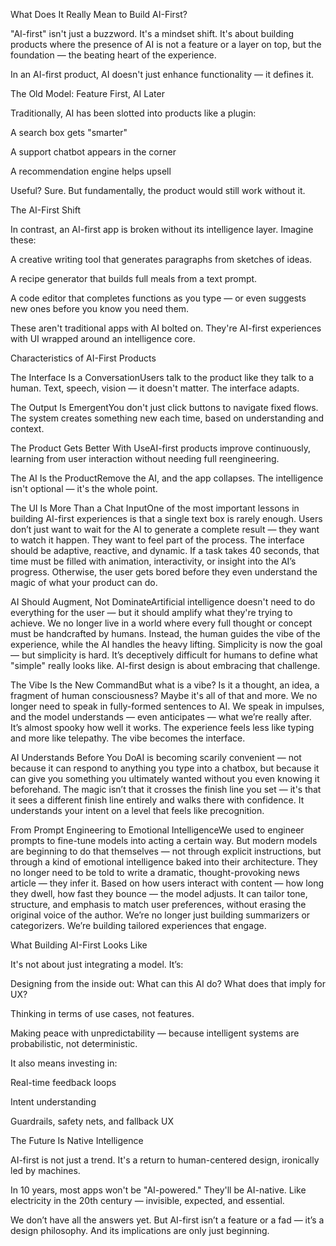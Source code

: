 What Does It Really Mean to Build AI-First?

"AI-first" isn't just a buzzword. It's a mindset shift. It's about building products where the presence of AI is not a feature or a layer on top, but the foundation — the beating heart of the experience.

In an AI-first product, AI doesn't just enhance functionality — it defines it.

The Old Model: Feature First, AI Later

Traditionally, AI has been slotted into products like a plugin:

A search box gets "smarter"

A support chatbot appears in the corner

A recommendation engine helps upsell

Useful? Sure. But fundamentally, the product would still work without it.

The AI-First Shift

In contrast, an AI-first app is broken without its intelligence layer. Imagine these:

A creative writing tool that generates paragraphs from sketches of ideas.

A recipe generator that builds full meals from a text prompt.

A code editor that completes functions as you type — or even suggests new ones before you know you need them.

These aren't traditional apps with AI bolted on. They're AI-first experiences with UI wrapped around an intelligence core.

Characteristics of AI-First Products

The Interface Is a ConversationUsers talk to the product like they talk to a human. Text, speech, vision — it doesn't matter. The interface adapts.

The Output Is EmergentYou don't just click buttons to navigate fixed flows. The system creates something new each time, based on understanding and context.

The Product Gets Better With UseAI-first products improve continuously, learning from user interaction without needing full reengineering.

The AI Is the ProductRemove the AI, and the app collapses. The intelligence isn't optional — it's the whole point.

The UI Is More Than a Chat InputOne of the most important lessons in building AI-first experiences is that a single text box is rarely enough. Users don’t just want to wait for the AI to generate a complete result — they want to watch it happen. They want to feel part of the process. The interface should be adaptive, reactive, and dynamic. If a task takes 40 seconds, that time must be filled with animation, interactivity, or insight into the AI’s progress. Otherwise, the user gets bored before they even understand the magic of what your product can do.

AI Should Augment, Not DominateArtificial intelligence doesn't need to do everything for the user — but it should amplify what they're trying to achieve. We no longer live in a world where every full thought or concept must be handcrafted by humans. Instead, the human guides the vibe of the experience, while the AI handles the heavy lifting. Simplicity is now the goal — but simplicity is hard. It’s deceptively difficult for humans to define what "simple" really looks like. AI-first design is about embracing that challenge.

The Vibe Is the New CommandBut what is a vibe? Is it a thought, an idea, a fragment of human consciousness? Maybe it's all of that and more. We no longer need to speak in fully-formed sentences to AI. We speak in impulses, and the model understands — even anticipates — what we’re really after. It’s almost spooky how well it works. The experience feels less like typing and more like telepathy. The vibe becomes the interface.

AI Understands Before You DoAI is becoming scarily convenient — not because it can respond to anything you type into a chatbox, but because it can give you something you ultimately wanted without you even knowing it beforehand. The magic isn’t that it crosses the finish line you set — it's that it sees a different finish line entirely and walks there with confidence. It understands your intent on a level that feels like precognition.

From Prompt Engineering to Emotional IntelligenceWe used to engineer prompts to fine-tune models into acting a certain way. But modern models are beginning to do that themselves — not through explicit instructions, but through a kind of emotional intelligence baked into their architecture. They no longer need to be told to write a dramatic, thought-provoking news article — they infer it. Based on how users interact with content — how long they dwell, how fast they bounce — the model adjusts. It can tailor tone, structure, and emphasis to match user preferences, without erasing the original voice of the author. We’re no longer just building summarizers or categorizers. We’re building tailored experiences that engage.

What Building AI-First Looks Like

It's not about just integrating a model. It’s:

Designing from the inside out: What can this AI do? What does that imply for UX?

Thinking in terms of use cases, not features.

Making peace with unpredictability — because intelligent systems are probabilistic, not deterministic.

It also means investing in:

Real-time feedback loops

Intent understanding

Guardrails, safety nets, and fallback UX

The Future Is Native Intelligence

AI-first is not just a trend. It's a return to human-centered design, ironically led by machines.

In 10 years, most apps won't be "AI-powered." They'll be AI-native. Like electricity in the 20th century — invisible, expected, and essential.

We don’t have all the answers yet. But AI-first isn’t a feature or a fad — it’s a design philosophy. And its implications are only just beginning.
